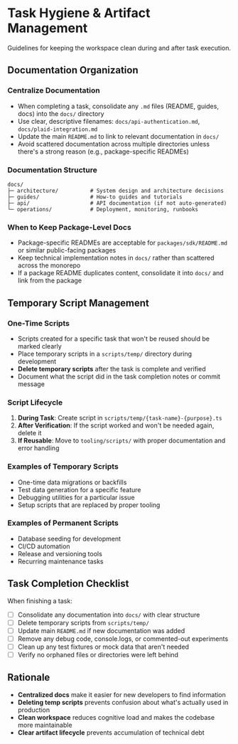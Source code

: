 # Task Hygiene & Artifact Management

Guidelines for keeping the workspace clean during and after task execution.

## Documentation Organization

### Centralize Documentation

- When completing a task, consolidate any `.md` files (README, guides, docs) into the `docs/` directory
- Use clear, descriptive filenames: `docs/api-authentication.md`, `docs/plaid-integration.md`
- Update the main `README.md` to link to relevant documentation in `docs/`
- Avoid scattered documentation across multiple directories unless there's a strong reason (e.g., package-specific READMEs)

### Documentation Structure

```
docs/
├─ architecture/          # System design and architecture decisions
├─ guides/                # How-to guides and tutorials
├─ api/                   # API documentation (if not auto-generated)
└─ operations/            # Deployment, monitoring, runbooks
```

### When to Keep Package-Level Docs

- Package-specific READMEs are acceptable for `packages/sdk/README.md` or similar public-facing packages
- Keep technical implementation notes in `docs/` rather than scattered across the monorepo
- If a package README duplicates content, consolidate it into `docs/` and link from the package

## Temporary Script Management

### One-Time Scripts

- Scripts created for a specific task that won't be reused should be marked clearly
- Place temporary scripts in a `scripts/temp/` directory during development
- **Delete temporary scripts** after the task is complete and verified
- Document what the script did in the task completion notes or commit message

### Script Lifecycle

1. **During Task**: Create script in `scripts/temp/{task-name}-{purpose}.ts`
2. **After Verification**: If the script worked and won't be needed again, delete it
3. **If Reusable**: Move to `tooling/scripts/` with proper documentation and error handling

### Examples of Temporary Scripts

- One-time data migrations or backfills
- Test data generation for a specific feature
- Debugging utilities for a particular issue
- Setup scripts that are replaced by proper tooling

### Examples of Permanent Scripts

- Database seeding for development
- CI/CD automation
- Release and versioning tools
- Recurring maintenance tasks

## Task Completion Checklist

When finishing a task:

- [ ] Consolidate any documentation into `docs/` with clear structure
- [ ] Delete temporary scripts from `scripts/temp/`
- [ ] Update main `README.md` if new documentation was added
- [ ] Remove any debug code, console.logs, or commented-out experiments
- [ ] Clean up any test fixtures or mock data that aren't needed
- [ ] Verify no orphaned files or directories were left behind

## Rationale

- **Centralized docs** make it easier for new developers to find information
- **Deleting temp scripts** prevents confusion about what's actually used in production
- **Clean workspace** reduces cognitive load and makes the codebase more maintainable
- **Clear artifact lifecycle** prevents accumulation of technical debt
